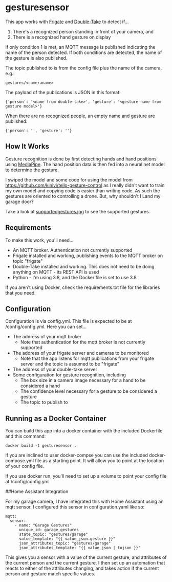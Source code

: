 # gesturesensor

This app works with [Frigate](https://frigate.video/) and [Double-Take](https://github.com/jakowenko/double-take) to detect if...
1. There's a recognized person standing in front of your camera, and
2. There is a recognized hand gesture on display

If only condition 1 is met, an MQTT message is published indicating the name of the person detected. If both conditions 
are detected, the name of the gesture is also published.

The topic published to is from the config file plus the name of the camera, e.g.:

    gestures/<cameraname>

The payload of the publications is JSON in this format:

    {'person': '<name from double-take>', 'gesture': '<gesture name from gesture model>'}

When there are no recognized people, an empty name and gesture are published:

    {'person': '', 'gesture': ''}

## How It Works

Gesture recognition is done by first detecting hands and hand positions using [MediaPipe](https://google.github.io/mediapipe/). The hand position data is then
fed into a neural net model to determine the gesture.

I swiped the model and some code for using the model from
https://github.com/kinivi/tello-gesture-control as I really didn't want to train my own model and copying code is easier
than writing code. As such the gestures are oriented to controlling a drone. But, why shouldn't I Land my garage door?

Take a look at [supportedgestures.jpg](./supportedgestures.jpg) to see the supported gestures.

## Requirements

To make this work, you'll need...
- An MQTT broker. Authentication not currently supported
- Frigate installed and working, publishing events to the MQTT broker on topic "frigate"
- Double-Take installed and working. This does not need to be doing anything on MQTT - its REST API is used
- Python - I'm using 3.8, and the Docker file is set to use 3.8

If you aren't using Docker, check the requirements.txt file for the libraries that you need. 

## Configuration

Configuration is via config.yml. This file is expected to be at /config/config.yml. Here you can set...
- The address of your mqtt broker
    - Note that authentication for the mqtt broker is not currently supported
- The address of your frigate server and cameras to be monitored
    - Note that the app listens for mqtt publications from your frigate server and the topic is assumed to be "frigate"
- The address of your double-take server
- Some configuration for gesture recognition, including
    - The box size in a camera image necessary for a hand to be considered a hand
    - The confidence level necessary for a gesture to be considered a gesture
    - The topic to publish to

## Running as a Docker Container

You can build this app into a docker container with the included Dockerfile and this command:

    docker build -t gesturesensor .

If you are inclined to user docker-compse you can use the included docker-compose.yml file as a starting point. It will 
allow you to point at the location of your config file.

If you use docker run, you'll need to set up a volume to point your config file at /config/config.yml

##Home Assistant Integration

For my garage camera, I have integrated this with Home Assistant using an mqtt sensor. I configured this sensor in 
configuration.yaml like so:

    mqtt:
      sensor:
        - name: "Garage Gestures"
          unique_id: garage_gestures
          state_topic: "gestures/garage"
          value_template: "{{ value_json.gesture }}"
          json_attributes_topic: "gestures/garage"
          json_attributes_template: "{{ value_json | tojson }}"

This gives you a sensor with a value of the current gesture, and attributes of the current person and the current
gesture. I then set up an automation that reacts to either of the attributes changing, and takes action if the current
person and gesture match specific values.